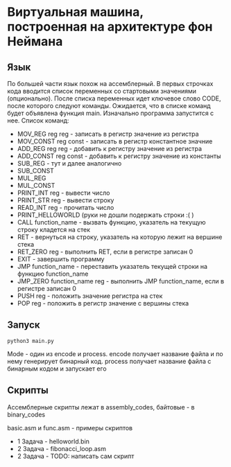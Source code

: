# Виртуальная машина, построенная на архитектуре фон Неймана

## Язык
По большей части язык похож на ассемблерный. В первых строчках кода вводится список переменных со стартовыми значениями (опционально). После списка переменных идет ключевое слово CODE, после которого следуют команды. Ожидается, что в списке команд будет объявлена функция main. Изначально программа запустится с нее. Список команд:
* MOV_REG reg reg - записать в регистр значение из регистра
* MOV_CONST reg const - записать в регистр константное значние
* ADD_REG reg reg - добавить к регистру значение из регистра
* ADD_CONST reg const - добавить к регистру значение из константы
* SUB_REG - тут и далее аналогично
* SUB_CONST
* MUL_REG
* MUL_CONST
* PRINT_INT reg - вывести число
* PRINT_STR reg - вывести строку
* READ_INT reg - прочитать число
* PRINT_HELLOWORLD (руки не дошли подержать строки :( )
* CALL function_name - вызвать функцию, указатель на текущую строку кладется на стек
* RET - вернуться на строку, указатель на которую лежит на вершине стека
* RET_ZERO reg - выполнить RET, если в регистре записан 0
* EXIT - завершить программу
* JMP function_name - переставить указатель текущей строки на функцию function_name
* JMP_ZERO function_name reg - выполнить JMP function_name, если в регистре записан 0
* PUSH reg - положить значение регистра на стек
* POP reg - положить в регистр значение с вершины стека

## Запуск

```python3
python3 main.py
```

Mode - один из encode и process. encode получает название файла и по нему генерирует бинарный код. process получает название файла с бинарным кодом и запускает его

## Скрипты

Ассемблерные скрипты лежат в assembly_codes, байтовые - в binary_codes

basic.asm и func.asm - примеры скриптов

* 1 Задача - helloworld.bin
* 2 Задача - fibonacci_loop.asm
* 2 Задача - TODO: написать сам скрипт